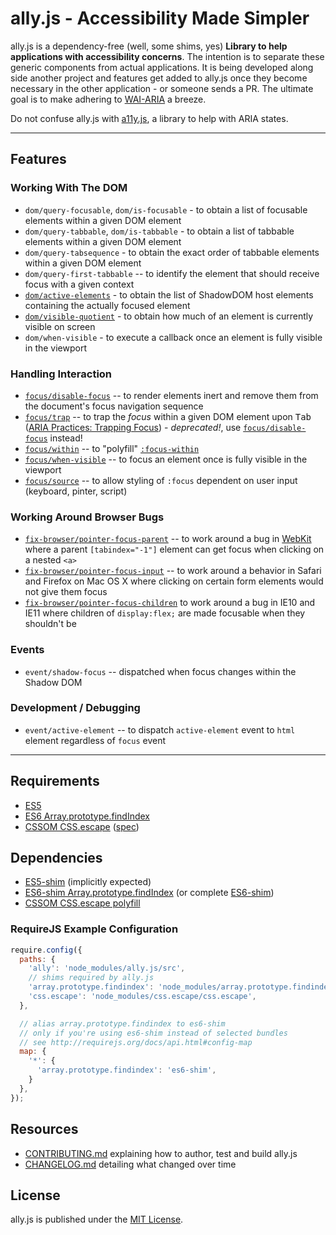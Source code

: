 # ally.js - Accessibility Made Simpler

ally.js is a dependency-free (well, some shims, yes) **Library to help applications with accessibility concerns**. The intention is to separate these generic components from actual applications. It is being developed along side another project and features get added to ally.js once they become necessary in the other application - or someone sends a PR. The ultimate goal is to make adhering to [WAI-ARIA](http://www.w3.org/TR/wai-aria/) a breeze.

Do not confuse ally.js with [a11y.js](https://github.com/IBM-Watson/a11y.js), a library to help with ARIA states.

---

## Features

### Working With The DOM

* `dom/query-focusable`, `dom/is-focusable` - to obtain a list of focusable elements within a given DOM element
* `dom/query-tabbable`, `dom/is-tabbable` - to obtain a list of tabbable elements within a given DOM element
* `dom/query-tabsequence` - to obtain the exact order of tabbable elements within a given DOM element
* `dom/query-first-tabbable` -- to identify the element that should receive focus with a given context
* [`dom/active-elements`](http://medialize.github.io/ally.js/examples/active-elements.html) - to obtain the list of ShadowDOM host elements containing the actually focused element
* [`dom/visible-quotient`](http://medialize.github.io/ally.js/examples/visible-quotient.html) - to obtain how much of an element is currently visible on screen
* `dom/when-visible` - to execute a callback once an element is fully visible in the viewport

### Handling Interaction

* [`focus/disable-focus`](http://medialize.github.io/ally.js/examples/disable-focus.html) -- to render elements inert and remove them from the document's focus navigation sequence
* [`focus/trap`](http://medialize.github.io/ally.js/examples/trap-focus.html) -- to trap the *focus* within a given DOM element upon <kbd>Tab</kbd> ([ARIA Practices: Trapping Focus](http://www.w3.org/WAI/PF/aria-practices/#trap_focus_div)) - *deprecated!*, use [`focus/disable-focus`](http://medialize.github.io/ally.js/examples/disable-focus.html) instead!
* [`focus/within`](http://medialize.github.io/ally.js/examples/focus-within.html) -- to "polyfill" [`:focus-within`](http://dev.w3.org/csswg/selectors-4/#the-focus-within-pseudo)
* [`focus/when-visible`](http://medialize.github.io/ally.js/examples/focus-when-visible.html) -- to focus an element once is fully visible in the viewport
* [`focus/source`](http://medialize.github.io/ally.js/examples/focus-source.html) -- to allow styling of `:focus` dependent on user input (keyboard, pinter, script)

### Working Around Browser Bugs

* [`fix-browser/pointer-focus-parent`](http://medialize.github.io/ally.js/examples/fix-pointer-focus-parent.html) -- to work around a bug in [WebKit](https://bugs.webkit.org/show_bug.cgi?id=139945) where a parent `[tabindex="-1"]` element can get focus when clicking on a nested `<a>`
* [`fix-browser/pointer-focus-input`](http://medialize.github.io/ally.js/examples/fix-pointer-focus-input.html) -- to work around a behavior in Safari and Firefox on Mac OS X where clicking on certain form elements would not give them focus
* [`fix-browser/pointer-focus-children`](http://medialize.github.io/ally.js/examples/fix-pointer-focus-children.html) to work around a bug in IE10 and IE11 where children of `display:flex;` are made focusable when they shouldn't be

### Events

* `event/shadow-focus` -- dispatched when focus changes within the Shadow DOM

### Development / Debugging

* `event/active-element` -- to dispatch `active-element` event to `html` element regardless of `focus` event


---


## Requirements

* [ES5](http://kangax.github.io/compat-table/es5/)
* [ES6 Array.prototype.findIndex](https://developer.mozilla.org/en-US/docs/Web/JavaScript/Reference/Global_Objects/Array/findIndex)
* [CSSOM CSS.escape](https://developer.mozilla.org/en-US/docs/Web/API/CSS.escape) ([spec](http://dev.w3.org/csswg/cssom/#the-css.escape%28%29-method))


## Dependencies

* [ES5-shim](https://github.com/es-shims/es5-shim) (implicitly expected)
* [ES6-shim Array.prototype.findIndex](https://github.com/paulmillr/Array.prototype.findIndex) (or complete [ES6-shim](https://github.com/paulmillr/es6-shim))
* [CSSOM CSS.escape polyfill](https://github.com/mathiasbynens/CSS.escape)


### RequireJS Example Configuration

```js
require.config({
  paths: {
    'ally': 'node_modules/ally.js/src',
    // shims required by ally.js
    'array.prototype.findindex': 'node_modules/array.prototype.findindex/index',
    'css.escape': 'node_modules/css.escape/css.escape',
  },

  // alias array.prototype.findindex to es6-shim
  // only if you're using es6-shim instead of selected bundles
  // see http://requirejs.org/docs/api.html#config-map
  map: {
    '*': {
      'array.prototype.findindex': 'es6-shim',
    }
  },
});
```

## Resources

* [CONTRIBUTING.md](CONTRIBUTING.md) explaining how to author, test and build ally.js
* [CHANGELOG.md](CHANGELOG.md) detailing what changed over time

## License

ally.js is published under the [MIT License](http://opensource.org/licenses/mit-license).
